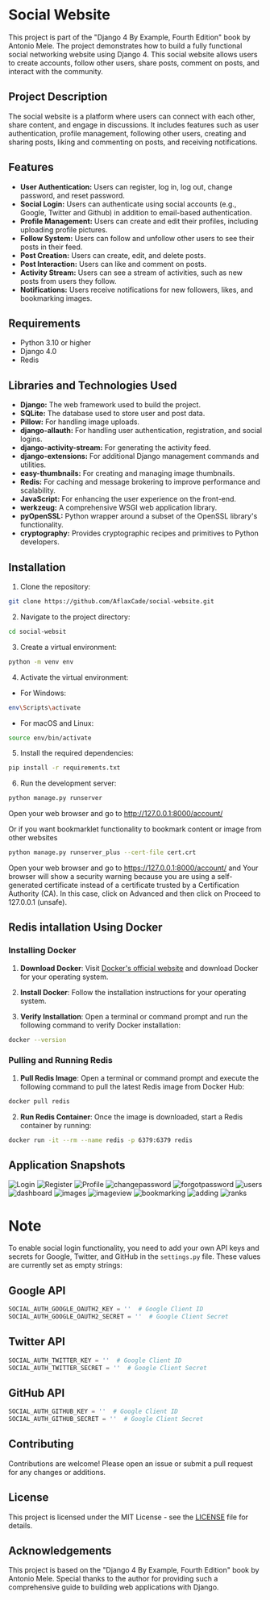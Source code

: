 # Social Website

This project is part of the "Django 4 By Example, Fourth Edition" book by Antonio Mele. The project demonstrates how to build a fully functional social networking website using Django 4. This social website allows users to create accounts, follow other users, share posts, comment on posts, and interact with the community.

## Project Description

The social website is a platform where users can connect with each other, share content, and engage in discussions. It includes features such as user authentication, profile management, following other users, creating and sharing posts, liking and commenting on posts, and receiving notifications.

## Features

- **User Authentication:** Users can register, log in, log out, change password, and reset password.
- **Social Login:** Users can authenticate using social accounts (e.g., Google, Twitter and Github) in addition to email-based authentication.
- **Profile Management:** Users can create and edit their profiles, including uploading profile pictures.
- **Follow System:** Users can follow and unfollow other users to see their posts in their feed.
- **Post Creation:** Users can create, edit, and delete posts.
- **Post Interaction:** Users can like and comment on posts.
- **Activity Stream:** Users can see a stream of activities, such as new posts from users they follow.
- **Notifications:** Users receive notifications for new followers, likes, and bookmarking images.

## Requirements

- Python 3.10 or higher
- Django 4.0
- Redis

## Libraries and Technologies Used

- **Django:** The web framework used to build the project.
- **SQLite:** The database used to store user and post data.
- **Pillow:** For handling image uploads.
- **django-allauth:** For handling user authentication, registration, and social logins.
- **django-activity-stream:** For generating the activity feed.
- **django-extensions:** For additional Django management commands and utilities.
- **easy-thumbnails:** For creating and managing image thumbnails.
- **Redis:** For caching and message brokering to improve performance and scalability.
- **JavaScript:** For enhancing the user experience on the front-end.
- **werkzeug:** A comprehensive WSGI web application library.
- **pyOpenSSL:** Python wrapper around a subset of the OpenSSL library's functionality.
- **cryptography:** Provides cryptographic recipes and primitives to Python developers.

## Installation

1. Clone the repository:

```bash
git clone https://github.com/AflaxCade/social-website.git
```

2. Navigate to the project directory:

```bash
cd social-websit
```

3. Create a virtual environment:

```bash
python -m venv env
```

4. Activate the virtual environment:

- For Windows:

```bash
env\Scripts\activate
```

- For macOS and Linux:

```bash
source env/bin/activate
```

5. Install the required dependencies:

```bash
pip install -r requirements.txt
```

6. Run the development server:

```bash
python manage.py runserver
```

Open your web browser and go to http://127.0.0.1:8000/account/

Or if you want bookmarklet functionality to bookmark content or image from other websites

```bash
python manage.py runserver_plus --cert-file cert.crt
```

Open your web browser and go to https://127.0.0.1:8000/account/ and Your browser will show a security warning because you are using a self-generated certificate instead
of a certificate trusted by a Certification Authority (CA). In this case, click on Advanced and then click on Proceed to 127.0.0.1 (unsafe).

## Redis intallation Using Docker

### Installing Docker

1. **Download Docker**: Visit [Docker's official website](https://www.docker.com/get-started) and download Docker for your operating system.
   
2. **Install Docker**: Follow the installation instructions for your operating system.

3. **Verify Installation**: Open a terminal or command prompt and run the following command to verify Docker installation:

```bash
docker --version
```

### Pulling and Running Redis

1. **Pull Redis Image**: Open a terminal or command prompt and execute the following command to pull the latest Redis image from Docker Hub:

```bash
docker pull redis
```

2. **Run Redis Container**: Once the image is downloaded, start a Redis container by running:

```bash
docker run -it --rm --name redis -p 6379:6379 redis
```

## Application Snapshots

![Login](https://github.com/AflaxCade/Django-Social-Website/blob/main/Snapshots/login.png)
![Register](https://github.com/AflaxCade/Django-Social-Website/blob/main/Snapshots/register.png)
![Profile](https://github.com/AflaxCade/Django-Social-Website/blob/main/Snapshots/Edit%20account.png)
![changepassword](https://github.com/AflaxCade/Django-Social-Website/blob/main/Snapshots/change%20password.png)
![forgotpassword](https://github.com/AflaxCade/Django-Social-Website/blob/main/Snapshots/forgot%20password.png)
![users](https://github.com/AflaxCade/Django-Social-Website/blob/main/Snapshots/users.png)
![dashboard](https://github.com/AflaxCade/Django-Social-Website/blob/main/Snapshots/dashboard.png)
![images](https://github.com/AflaxCade/Django-Social-Website/blob/main/Snapshots/images.png)
![imageview](https://github.com/AflaxCade/Django-Social-Website/blob/main/Snapshots/image%20view.png)
![bookmarking](https://github.com/AflaxCade/Django-Social-Website/blob/main/Snapshots/bookmarking%20image.png)
![adding](https://github.com/AflaxCade/Django-Social-Website/blob/main/Snapshots/Ading%20image.png)
![ranks](https://github.com/AflaxCade/Django-Social-Website/blob/main/Snapshots/Images%20ranking.png)

# Note

To enable social login functionality, you need to add your own API keys and secrets for Google, Twitter, and GitHub in the `settings.py` file. These values are currently set as empty strings:

## Google API
```python
SOCIAL_AUTH_GOOGLE_OAUTH2_KEY = ''  # Google Client ID
SOCIAL_AUTH_GOOGLE_OAUTH2_SECRET = ''  # Google Client Secret
```

## Twitter API
```python
SOCIAL_AUTH_TWITTER_KEY = ''  # Google Client ID
SOCIAL_AUTH_TWITTER_SECRET = ''  # Google Client Secret
```

## GitHub API
```python
SOCIAL_AUTH_GITHUB_KEY = ''  # Google Client ID
SOCIAL_AUTH_GITHUB_SECRET = ''  # Google Client Secret
```

## Contributing

Contributions are welcome! Please open an issue or submit a pull request for any changes or additions.

## License
This project is licensed under the MIT License - see the [LICENSE](LICENSE) file for details.

## Acknowledgements

This project is based on the "Django 4 By Example, Fourth Edition" book by Antonio Mele. Special thanks to the author for providing such a comprehensive guide to building web applications with Django.

